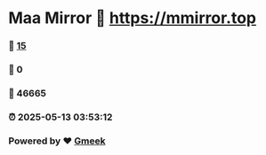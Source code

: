# Maa Mirror :link: https://mmirror.top 
### :page_facing_up: [15](https://mmirror.top/tag.html) 
### :speech_balloon: 0 
### :hibiscus: 46665 
### :alarm_clock: 2025-05-13 03:53:12 
### Powered by :heart: [Gmeek](https://github.com/Meekdai/Gmeek)
